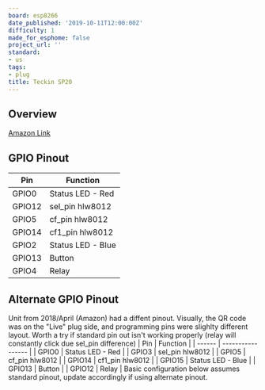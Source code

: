 ```yaml
---
board: esp8266
date_published: '2019-10-11T12:00:00Z'
difficulty: 1
made_for_esphome: false
project_url: ''
standard:
- us
tags:
- plug
title: Teckin SP20
---
```


## Overview

[Amazon Link](https://amzn.to/3dYflOQ)

## GPIO Pinout

| Pin    | Function          |
| ------ | ----------------- |
| GPIO0  | Status LED - Red  |
| GPIO12 | sel_pin hlw8012   |
| GPIO5  | cf_pin hlw8012    |
| GPIO14 | cf1_pin hlw8012   |
| GPIO2  | Status LED - Blue |
| GPIO13 | Button            |
| GPIO4  | Relay             |

## Alternate GPIO Pinout

Unit from 2018/April (Amazon) had a diffent pinout. Visually, the QR code was on the "Live" plug side, and programming pins were slighlty different layout.
Worth a try if standard pin out isn't working properly (relay will constantly click due sel_pin difference)
| Pin    | Function          |
| ------ | ----------------- |
| GPIO0  | Status LED - Red  |
| GPIO3  | sel_pin hlw8012   |
| GPIO5  | cf_pin hlw8012    |
| GPIO14 | cf1_pin hlw8012   |
| GPIO15 | Status LED - Blue |
| GPIO13 | Button            |
| GPIO12 | Relay             |
Basic configuration below assumes standard pinout, update accordingly if using alternate pinout.